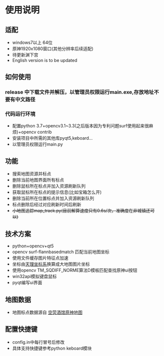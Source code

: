 # 使用说明
## 适配
- windows7以上 64位
- 原神1920x1080窗口(其他分辨率后续适配)
- 待更新渊下宫
- English version is to be updated
## 如何使用
### release 中下载文件并解压，以管理员权限运行main.exe,存放地址不要有中文路径
### 代码运行环境
- 配置python 3.7+opencv3.1~3.3(之后版本因为专利问题surf使用起来很麻烦)+opencv contrib
- 安装项目中所需的其他库pyqt5,keboard...
- 以管理员权限运行main.py
## 功能
- 搜索地图资源并标点
- 删除当前地图界面所有标点
- 删除鼠标所在标点并加入资源刷新队列
- 获取鼠标所在标点的提示信息(比如宝箱怎么开)
- 删除当前所在位置标点并加入资源刷新队列
- 标点删除后经过对应刷新时间后刷新
- ~~小地图追踪map_track.py(目前解算速度只有0.6s/次，准确度在非城镇还可以)~~
## 技术方案
- python+opencv+qt5  
- opencv surf-flannbasedmatch 匹配当前地图坐标     
- 使用文件缓存图片特征点加速  
- 坐标由[天理坐标系](https://github.com/GengGode/GenshinImpact_AutoTrack_DLL#%E5%A4%A9%E7%90%86%E5%9D%90%E6%A0%87%E6%A8%A1%E5%9E%8B)换算成大地图图片坐标
- 使用opencv TM_SQDIFF_NORME算法D模板匹配查找原神ui按钮
- win32api模拟键盘鼠标
- pyqt编写ui界面

## 地图数据
- 地图标点数据源自
[空荧酒馆原神地图](https://github.com/kongying-tavern/yuan-shen-map)
## 配置快捷键
- config.in中每行冒号后修改  
- 具体支持快捷键参考python keboard模块
